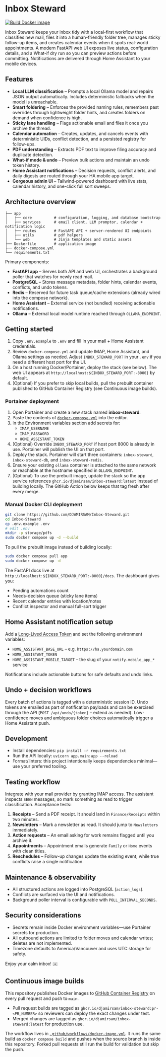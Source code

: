 # Inbox Steward

[![Build Docker image](https://github.com/DJAMIRSAM/inbox-steward/actions/workflows/docker-image.yml/badge.svg)](https://github.com/DJAMIRSAM/inbox-steward/actions/workflows/docker-image.yml)

Inbox Steward keeps your inbox tidy with a local-first workflow that classifies new mail, files it into a human-friendly folder tree, manages sticky follow-up items, and creates calendar events when it spots real-world appointments. A modern FastAPI web UI exposes live status, configuration details, and a What-if dry run so you can preview actions before committing. Notifications are delivered through Home Assistant to your mobile devices.

## Features

- **Local LLM classification** – Prompts a local Ollama model and repairs JSON output automatically. Includes deterministic fallbacks when the model is unreachable.
- **Smart foldering** – Enforces the provided naming rules, remembers past overrides through lightweight folder hints, and creates folders on demand when confidence is high.
- **Sticky lane handling** – Flags actionable email and files it once you archive the thread.
- **Calendar automation** – Creates, updates, and cancels events with deterministic UIDs, conflict detection, and a persisted registry for follow-ups.
- **PDF understanding** – Extracts PDF text to improve filing accuracy and duplicate detection.
- **What-if mode & undo** – Preview bulk actions and maintain an undo token history.
- **Home Assistant notifications** – Decision requests, conflict alerts, and daily digests are routed through your HA mobile app target.
- **Gorgeous admin UI** – Tailwind-powered dashboard with live stats, calendar history, and one-click full sort sweeps.

## Architecture overview

```
├── app
│   ├── core          # configuration, logging, and database bootstrap
│   ├── services      # email client, LLM promptor, calendar + notification logic
│   ├── routes        # FastAPI API + server-rendered UI endpoints
│   ├── utils         # pdf helpers
│   └── web           # Jinja templates and static assets
├── Dockerfile        # application image
├── docker-compose.yml
└── requirements.txt
```

Primary components:

- **FastAPI app** – Serves both API and web UI, orchestrates a background poller that watches for newly read mail.
- **PostgreSQL** – Stores message metadata, folder hints, calendar events, conflicts, and undo tokens.
- **Redis** – Reserved for future task queue/cache extensions (already wired into the compose network).
- **Home Assistant** – External service (not bundled) receiving actionable notifications.
- **Ollama** – External local model runtime reached through `OLLAMA_ENDPOINT`.

## Getting started

1. Copy `.env.example` to `.env` and fill in your mail + Home Assistant credentials.
2. Review `docker-compose.yml` and update IMAP, Home Assistant, and Ollama settings as needed. Adjust `INBOX_STEWARD_PORT` in your `.env` if you need a different host port for the UI.
3. On a host running Docker/Portainer, deploy the stack (see below). The web UI appears at `http://localhost:${INBOX_STEWARD_PORT:-8000}` by default.
4. (Optional) If you prefer to skip local builds, pull the prebuilt container published to GitHub Container Registry (see Continuous image builds).


### Portainer deployment

1. Open Portainer and create a new stack named **inbox-steward**.
2. Paste the contents of [`docker-compose.yml`](docker-compose.yml) into the editor.
3. In the Environment variables section add secrets for:
   - `IMAP_USERNAME`
   - `IMAP_PASSWORD`
   - `HOME_ASSISTANT_TOKEN`
4. (Optional) Override `INBOX_STEWARD_PORT` if host port 8000 is already in use. Portainer will publish the UI on that port.
5. Deploy the stack. Portainer will start three containers: `inbox-steward`, `inbox-steward-db`, and `inbox-steward-redis`.
6. Ensure your existing `ollama` container is attached to the same network or reachable at the hostname specified in `OLLAMA_ENDPOINT`.
7. (Optional) To use the prebuilt image, update the stack so the app service references `ghcr.io/djamirsam/inbox-steward:latest` instead of building locally. The GitHub Action below keeps that tag fresh after every merge.


### Manual Docker CLI deployment

```bash
git clone https://github.com/DJAMIRSAM/Inbox-Steward.git
cd Inbox-Steward
cp .env.example .env
# edit .env
mkdir -p storage/pdfs
sudo docker compose up -d --build
```

To pull the prebuilt image instead of building locally:

```bash
sudo docker compose pull app
sudo docker compose up -d
```

The FastAPI docs live at `http://localhost:${INBOX_STEWARD_PORT:-8000}/docs`. The dashboard gives you:

- Pending automations count
- Needs-decision queue (sticky lane items)
- Recent calendar entries with location/notes
- Conflict inspector and manual full-sort trigger

## Home Assistant notification setup

Add a [Long-Lived Access Token](https://developers.home-assistant.io/docs/auth_api/#long-lived-access-token) and set the following environment variables:

- `HOME_ASSISTANT_BASE_URL` – e.g. `https://ha.yourdomain.com`
- `HOME_ASSISTANT_TOKEN`
- `HOME_ASSISTANT_MOBILE_TARGET` – the slug of your `notify.mobile_app_*` service

Notifications include actionable buttons for safe defaults and undo links.

## Undo + decision workflows

Every batch of actions is tagged with a deterministic session ID. Undo tokens are emailed as part of notification payloads and can be exercised through the API (`POST /api/undo/{token}` – extend as needed). Low-confidence moves and ambiguous folder choices automatically trigger a Home Assistant push.

## Development

- Install dependencies: `pip install -r requirements.txt`
- Run the API locally: `uvicorn app.main:app --reload`
- Format/linters: this project intentionally keeps dependencies minimal—use your preferred tooling.

## Testing workflow

Integrate with your mail provider by granting IMAP access. The assistant inspects `SEEN` messages, so mark something as read to trigger classification. Acceptance tests:

1. **Receipts** – Send a PDF receipt. It should land in `Finance/Receipts` within two minutes.
2. **Newsletters** – Mark a newsletter as read. It should jump to `Newsletters` immediately.
3. **Action requests** – An email asking for work remains flagged until you archive it.
4. **Appointments** – Appointment emails generate `Family` or `Home` events with clean titles.
5. **Reschedules** – Follow-up changes update the existing event, while true conflicts raise a single notification.

## Maintenance & observability

- All structured actions are logged into PostgreSQL (`action_logs`).
- Conflicts are surfaced via the UI and notifications.
- Background poller interval is configurable with `POLL_INTERVAL_SECONDS`.

## Security considerations

- Secrets remain inside Docker environment variables—use Portainer secrets for production.
- All outbound actions are limited to folder moves and calendar writes; deletes are not implemented.
- Timezone defaults to America/Vancouver and uses UTC storage for safety.

Enjoy your calm inbox! ✉️

## Continuous image builds

This repository publishes Docker images to [GitHub Container Registry](https://ghcr.io) on every pull request and push to `main`.

- Pull request builds are tagged as `ghcr.io/djamirsam/inbox-steward:pr-<PR_NUMBER>` so reviewers can deploy the exact changes under test.
- Merged changes are tagged as `ghcr.io/djamirsam/inbox-steward:latest` for production use.

The workflow lives in [`.github/workflows/docker-image.yml`](.github/workflows/docker-image.yml). It runs the same build as `docker compose build` and pushes when the source branch is inside this repository. Forked pull requests still run the build for validation but skip the push.

